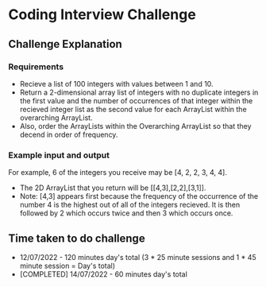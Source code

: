 # Coding Interview Challenge
## Challenge Explanation
### Requirements
* Recieve a list of 100 integers with values between 1 and 10. 
* Return a 2-dimensional array list of integers with no duplicate integers in the first value and the number of occurrences of that integer within the recieved integer list as the second value for each ArrayList within the overarching ArrayList. 
* Also, order the ArrayLists within the Overarching ArrayList so that they decend in order of frequency. 

### Example input and output
For example, 6 of the integers you receive may be [4, 2, 2, 3, 4, 4]. 
* The 2D ArrayList that you return will be [[4,3],[2,2],[3,1]]. 
* Note: [4,3] appears first because the frequency of the occurrence of the number 4 is the highest out of all of the integers recieved. It is then followed by 2 which occurs twice and then 3 which occurs once.

## Time taken to do challenge
* 12/07/2022 - 120 minutes day's total (3 * 25 minute sessions and 1 * 45 minute session = Day's total)
* [COMPLETED] 14/07/2022 - 60 minutes day's total

